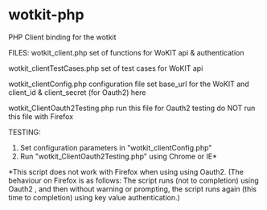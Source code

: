 wotkit-php
==========

PHP Client binding for the wotkit

FILES:
wotkit_client.php
  set of functions for WoKIT api & authentication
  
wotkit_clientTestCases.php
  set of test cases for WoKIT api
  
wotkit_clientConfig.php
  configuration file
  set base_url for the WoKIT and client_id & client_secret (for Oauth2) here
  
wotkit_ClientOauth2Testing.php
  run this file for Oauth2 testing 
  do NOT run this file with Firefox
  

TESTING:

1. Set configuration parameters in "wotkit_clientConfig.php"
2. Run "wotkit_ClientOauth2Testing.php" using Chrome or IE*



*This script does not work with Firefox when using using Oauth2. 
(The behaviour on Firefox is as follows:
The script runs (not to completion) using Oauth2 ,
and then without warning or prompting, the script runs again (this time to completion) 
using key value authentication.)
